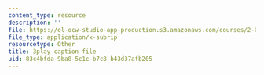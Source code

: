 ```yaml
---
content_type: resource
description: ''
file: https://ol-ocw-studio-app-production.s3.amazonaws.com/courses/2-003sc-engineering-dynamics-fall-2011/83c4bfda9ba85c1cb7c8b43d37afb205_fK9AGvLf3yw.vtt
file_type: application/x-subrip
resourcetype: Other
title: 3play caption file
uid: 83c4bfda-9ba8-5c1c-b7c8-b43d37afb205
---
```

